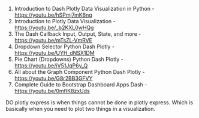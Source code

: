 1. Introduction to Dash Plotly Data Visualization in Python - https://youtu.be/hSPmj7mK6ng
2. Introduction to Plotly Data Visualization - https://youtu.be/_b2KXL0wHQg
3. The Dash Callback Input, Output, State, and more - https://youtu.be/mTsZL-VmRVE
4. Dropdown Selector Python Dash Plotly - https://youtu.be/UYH_dNSX1DM
5. Pie Chart (Dropdowns) Python Dash Plotly - https://youtu.be/iV51JqP6y_Q
6. All about the Graph Component Python Dash Plotly - https://youtu.be/G8r2BB3GFVY
7. Complete Guide to Bootstrap Dashboard Apps Dash - https://youtu.be/0mfIK8zxUds


DO plotly express is when things cannot be done in plotly express. Which is basically when you need to plot two things in a visualization. 

